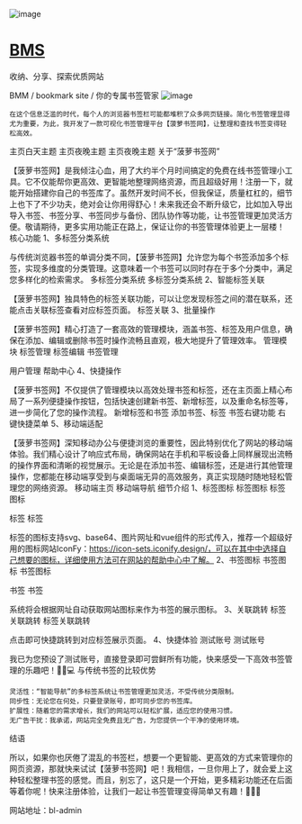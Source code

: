 ![image](https://github.com/user-attachments/assets/c28c7dc7-c3c0-4972-a247-3acbe30112cc)


# [BMS](http://boluo66.top/)

收纳、分享、探索优质网站

BMM / bookmark site / 你的专属书签管家
![image](https://github.com/user-attachments/assets/2f6d0164-1e4d-4508-82ac-1255abc37cf0)

    在这个信息泛滥的时代，每个人的浏览器书签栏可能都堆积了众多网页链接。简化书签管理显得尤为重要，为此，我开发了一款可视化书签管理平台【菠萝书签网】，让整理和查找书签变得轻松高效。

主页白天主题
主页夜晚主题
主页夜晚主题
关于“菠萝书签网”

【菠萝书签网】是我倾注心血，用了大约半个月时间搞定的免费在线书签管理小工具。它不仅能帮你更高效、更智能地整理网络资源，而且超级好用！注册一下，就能开始搭建你自己的书签库了。虽然开发时间不长，但我保证，质量杠杠的，细节上也下了不少功夫，绝对会让你用得舒心！未来我还会不断升级它，比如加入导出导入书签、书签分享、书签同步与备份、团队协作等功能，让书签管理更加灵活方便。敬请期待，更多实用功能正在路上，保证让你的书签管理体验更上一层楼！
核心功能
1、多标签分类系统 

与传统浏览器书签的单调分类不同，【菠萝书签网】允许您为每个书签添加多个标签，实现多维度的分类管理。这意味着一个书签可以同时存在于多个分类中，满足您多样化的检索需求。
多标签分类系统 
多标签分类系统
2、智能标签关联

 【菠萝书签网】独具特色的标签关联功能，可以让您发现标签之间的潜在联系，还能点击关联标签查看对应标签页面。
标签关联
3、批量操作

【菠萝书签网】精心打造了一套高效的管理模块，涵盖书签、标签及用户信息，确保在添加、编辑或删除书签时操作流畅且直观，极大地提升了管理效率。
管理模块
标签管理
标签编辑
书签管理

用户管理
帮助中心
4、快捷操作

【菠萝书签网】不仅提供了管理模块以高效处理书签和标签，还在主页面上精心布局了一系列便捷操作按钮，包括快速创建新书签、新增标签，以及重命名标签等，进一步简化了您的操作流程。
新增标签和书签
添加书签、标签
书签右键功能
右键快捷菜单
5、移动端适配

【菠萝书签网】深知移动办公与便捷浏览的重要性，因此特别优化了网站的移动端体验。我们精心设计了响应式布局，确保网站在手机和平板设备上同样展现出流畅的操作界面和清晰的视觉展示。无论是在添加书签、编辑标签，还是进行其他管理操作，您都能在移动端享受到与桌面端无异的高效服务，真正实现随时随地轻松管理您的网络资源。
移动端主页
移动端导航
细节介绍
1、标签图标
标签图标
标签图标

标签
标签

标签的图标支持svg、base64、图片网址和vue组件的形式传入，推荐一个超级好用的图标网站IconFy：https://icon-sets.iconify.design/，可以在其中中选择自己想要的图标，详细使用方法可在网站的帮助中心中了解。
2、书签图标
书签图标
书签图标

书签
书签

系统将会根据网址自动获取网站图标来作为书签的展示图标。
3、关联跳转
标签关联跳转
标签关联跳转

点击即可快捷跳转到对应标签展示页面。
4、快捷体验
测试账号
测试账号

我已为您预设了测试账号，直接登录即可尝鲜所有功能，快来感受一下高效书签管理的乐趣吧！🚀🔗💻
与传统书签的比较优势

    灵活性：“智能导航”的多标签系统让书签管理更加灵活，不受传统分类限制。
    同步性：无论您在何处，只要登录账号，即可同步您的书签库。
    扩展性：随着您的需求增长，我们的网站可以轻松扩展，适应您的使用习惯。
    无广告干扰：我承诺，网站完全免费且无广告，为您提供一个干净的使用环境。

结语

所以，如果你也厌倦了混乱的书签栏，想要一个更智能、更高效的方式来管理你的网页资源，那就快来试试【菠萝书签网】吧！我相信，一旦你用上了，就会爱上这种轻松整理书签的感觉。而且，别忘了，这只是一个开始，更多精彩功能还在后面等着你呢！快来注册体验，让我们一起让书签管理变得简单又有趣！🍍🔖✨

网站地址：bl-admin
